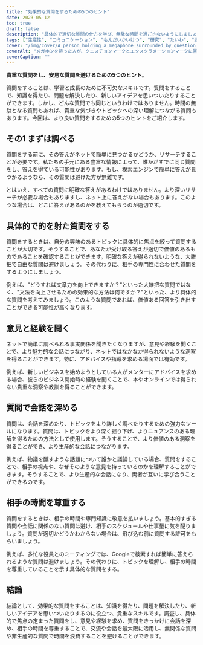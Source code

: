 ```yaml
---
title: "効果的な質問をするための5つのヒント"
date: 2023-05-12
toc: true
draft: false
description: "具体的で適切な質問の仕方を学び、無駄な時間を過ごさないようにしましょう。"
tags: ["生産性", "コミュニケーション", "もんだいかいけつ", "研究", "たいわ", "追及", "インフォメーション", "コミットメント", "専門知識", "タイムマネージメント", "ノレッジ", "手腕", "学習", "コラボレーション", "批判的思考", "好奇心", "フォーカス", "解析", "問合せ", "好奇心"]
cover: "/img/cover/A_person_holding_a_megaphone_surrounded_by_question_marks.png"
coverAlt: "メガホンを持った人が、クエスチョンマークとエクスクラメーションマークに囲まれ、効果的な質問をすること、価値ある洞察を求めることの重要性を表現しています。"
coverCaption: ""
---
```


**貴重な質問をし、安易な質問を避けるための5つのヒント**。

質問をすることは、学習と成長のために不可欠なスキルです。質問をすることで、知識を得たり、問題を解決したり、新しいアイデアを思いついたりすることができます。しかし、どんな質問でも同じというわけではありません。時間の無駄となる質問もあれば、貴重な気づきやトピックへの深い理解につながる質問もあります。今回は、より良い質問をするための5つのヒントをご紹介します。

## その1 まずは調べる

質問をする前に、その答えがネットで簡単に見つかるかどうか、リサーチすることが必要です。私たちの手元にある豊富な情報によって、誰かがすでに同じ質問をし、答えを得ている可能性があります。もし、検索エンジンで簡単に答えが見つかるようなら、その質問は避けた方が無難です。

とはいえ、すべての質問に明確な答えがあるわけではありません。より深いリサーチが必要な場合もありますし、ネット上に答えがない場合もあります。このような場合は、どこに答えがあるのかを教えてもらうのが適切です。

## 具体的で的を射た質問をする

質問をするときは、自分の興味のあるトピックに具体的に焦点を絞って質問することが大切です。そうすることで、あなたが受け取る答えが適切で価値のあるものであることを確認することができます。明確な答えが得られないような、大雑把で自由な質問は避けましょう。その代わりに、相手の専門性に合わせた質問をするようにしましょう。

例えば、"どうすれば文章力を向上できますか？"といった大雑把な質問ではなく、"文法を向上させるための効果的な方法は何ですか？"といった、より具体的な質問を考えてみましょう。このような質問であれば、価値ある回答を引き出すことができる可能性が高くなります。

## 意見と経験を聞く

ネットで簡単に調べられる事実関係を聞きたくなりますが、意見や経験を聞くことで、より魅力的な会話につながり、ネットではなかなか得られないような洞察を得ることができます。特に、アドバイスや指導を求める場面では有効です。

例えば、新しいビジネスを始めようとしている人がメンターにアドバイスを求める場合、彼らのビジネス開始時の経験を聞くことで、本やオンラインでは得られない貴重な洞察や教訓を得ることができます。

## 質問で会話を深める

質問は、会話を深めたり、トピックをより詳しく調べたりするための強力なツールになります。質問は、トピックをより深く掘り下げ、よりニュアンスのある理解を得るための方法として使用します。そうすることで、より価値のある洞察を得ることができ、より生産的な会話につながります。

例えば、物議を醸すような話題について誰かと議論している場合、質問をすることで、相手の視点や、なぜそのような意見を持っているのかを理解することができます。そうすることで、より生産的な会話になり、両者が互いに学び合うことができるのです。

## 相手の時間を尊重する

質問をするときは、相手の時間や専門知識に敬意を払いましょう。基本的すぎる質問や会話に関係のない質問は避け、相手のスケジュールや仕事量に気を配りましょう。質問が適切かどうかわからない場合は、飛び込む前に質問する許可をもらいましょう。

例えば、多忙な役員とのミーティングでは、Googleで検索すれば簡単に答えられるような質問は避けましょう。その代わりに、トピックを理解し、相手の時間を尊重していることを示す具体的な質問をする。

## 結論

結論として、効果的な質問をすることは、知識を得たり、問題を解決したり、新しいアイデアを思いついたりするのに役立つ、貴重なスキルです。調査し、具体的で焦点の定まった質問をし、意見や経験を求め、質問をきっかけに会話を深め、相手の時間を尊重することで、交流や会話を最大限に活用し、無関係な質問や非生産的な質問で時間を浪費することを避けることができます。